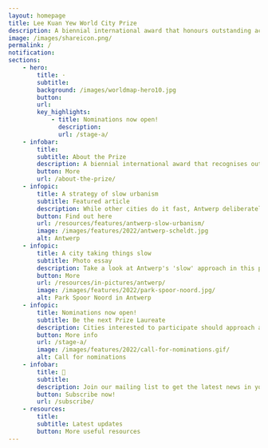 ```yaml
---
layout: homepage
title: Lee Kuan Yew World City Prize
description: A biennial international award that honours outstanding achievements and contributions to the creation of liveable, vibrant and sustainable urban communities around the world
image: /images/shareicon.png/
permalink: /
notification: 
sections:
    - hero:
        title: ·
        subtitle: 
        background: /images/worldmap-hero10.jpg
        button: 
        url: 
        key_highlights:
            - title: Nominations now open!
              description: 
              url: /stage-a/
    - infobar:    
        title: 
        subtitle: About the Prize
        description: A biennial international award that recognises outstanding cities in tackling urban challenges to bring about a holistic & sustained urban transformation.
        button: More
        url: /about-the-prize/
    - infopic:    
        title: A strategy of slow urbanism
        subtitle: Featured article
        description: While other cities do it fast, Antwerp deliberately takes things slow.  
        button: Find out here 
        url: /resources/features/antwerp-slow-urbanism/
        image: /images/features/2022/antwerp-scheldt.jpg
        alt: Antwerp
    - infopic:    
        title: A city taking things slow
        subtitle: Photo essay
        description: Take a look at Antwerp's 'slow' approach in this photo essay.
        button: More 
        url: /resources/in-pictures/antwerp/
        image: /images/features/2022/park-spoor-noord.jpg/
        alt: Park Spoor Noord in Antwerp
    - infopic:    
        title: Nominations now open!
        subtitle: Be the next Prize Laureate
        description: Cities interested to participate should approach an independent third party to nominate them.
        button: More info
        url: /stage-a/
        image: /images/features/2022/call-for-nominations.gif/
        alt: Call for nominations
    - infobar:    
        title: 📩
        subtitle: 
        description: Join our mailing list to get the latest news in your inbox!
        button: Subscribe now!  
        url: /subscribe/
    - resources:
        title: 
        subtitle: Latest updates
        button: More useful resources
---
```

